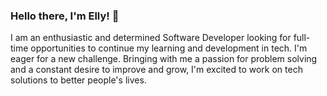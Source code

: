 ### Hello there, I'm Elly! 👋

I am an enthusiastic and determined Software Developer looking for full-time opportunities to continue my learning and development in tech.
I'm eager for a new challenge. Bringing with me a passion for problem solving and a constant desire to improve and grow, I'm excited to work on tech solutions to better people's lives.


<!--
**ellyd88/ellyd88** is a ✨ _special_ ✨ repository because its `README.md` (this file) appears on your GitHub profile.

Here are some ideas to get you started:

- 🔭 I’m currently working on ...
- 🌱 I’m currently learning ...
- 👯 I’m looking to collaborate on ...
- 🤔 I’m looking for help with ...
- 💬 Ask me about ...
- 📫 How to reach me: ...
- 😄 Pronouns: ...
- ⚡ Fun fact: ...
-->
